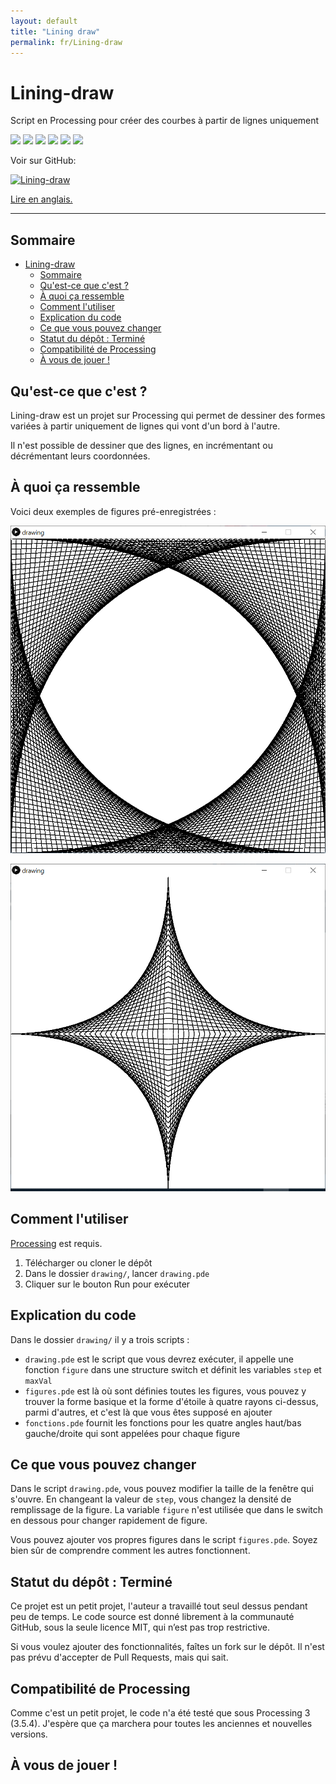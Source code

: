 ```yaml
---
layout: default
title: "Lining draw"
permalink: fr/Lining-draw
---
```


# Lining-draw
Script en Processing pour créer des courbes à partir de lignes uniquement

![](https://img.shields.io/badge/status-Finished-green) ![](https://img.shields.io/github/license/Relex12/Lining-draw) ![](https://img.shields.io/github/repo-size/Relex12/Lining-draw) ![](https://img.shields.io/github/languages/top/Relex12/Lining-draw) ![](https://img.shields.io/github/last-commit/Relex12/Lining-draw) ![](https://img.shields.io/github/stars/Relex12/Lining-draw)



Voir sur GitHub:

[![Lining-draw](https://github-readme-stats.vercel.app/api/pin/?username=Relex12&repo=lining-draw)](https://github.com/Relex12/lining-draw)

[Lire en anglais.](https://relex12.github.io/Lining-draw)


---

## Sommaire

* [Lining-draw](#lining-draw)
    * [Sommaire](#sommaire)
    * [Qu'est-ce que c'est ?](#qu'est-ce-que-c'est-)
    * [À quoi ça ressemble](#à-quoi-ça-ressemble)
    * [Comment l'utiliser](#comment-l'utiliser)
    * [Explication du code](#explication-du-code)
    * [Ce que vous pouvez changer](#ce-que-vous-pouvez-changer)
    * [Statut du dépôt : Terminé](#statut-du-dépôt-:-terminé)
    * [Compatibilité de Processing ](#compatibilité-de-processing-)
    * [À vous de jouer !](#à-vous-de-jouer-)

<!-- table of contents created by Adrian Bonnet, see https://github.com/Relex12/Markdown-Table-of-Contents for more -->

## Qu'est-ce que c'est ?

Lining-draw est un projet sur Processing qui permet de dessiner des formes variées à partir uniquement de lignes qui vont d'un bord à l'autre.

Il n'est possible de dessiner que des lignes, en incrémentant ou décrémentant leurs coordonnées.

## À quoi ça ressemble

Voici deux exemples de figures pré-enregistrées :

![Capture1](https://raw.githubusercontent.com/Relex12/Lining-draw/master/img/Capture1.PNG)

![Capture2](https://raw.githubusercontent.com/Relex12/Lining-draw/master/img/Capture2.PNG)

## Comment l'utiliser

[Processing](https://processing.org/) est requis.

1. Télécharger ou cloner le dépôt
2. Dans le dossier `drawing/`, lancer `drawing.pde`
3. Cliquer sur le bouton Run pour exécuter

## Explication du code

Dans le dossier `drawing/` il y a trois scripts :

* `drawing.pde` est le script que vous devrez exécuter, il appelle une fonction `figure` dans une structure switch et définit les variables `step` et `maxVal`
* `figures.pde` est là où sont définies toutes les figures, vous pouvez y trouver la forme basique et la forme d'étoile à quatre rayons ci-dessus, parmi d'autres, et c'est là que vous êtes supposé en ajouter
* `fonctions.pde` fournit les fonctions pour les quatre angles haut/bas gauche/droite qui sont appelées pour chaque figure

## Ce que vous pouvez changer

Dans le script `drawing.pde`, vous pouvez modifier la taille de la fenêtre qui s'ouvre. En changeant la valeur de `step`, vous changez la densité de remplissage de la figure. La variable `figure` n'est utilisée que dans le switch en dessous pour changer rapidement de figure.

Vous pouvez ajouter vos propres figures dans le script `figures.pde`. Soyez bien sûr de comprendre comment les autres fonctionnent.

## Statut du dépôt : Terminé

Ce projet est un petit projet, l'auteur a travaillé tout seul dessus pendant peu de temps. Le code source est donné librement à la communauté GitHub, sous la seule licence MIT, qui n’est pas trop restrictive.

Si vous voulez ajouter des fonctionnalités, faîtes un fork sur le dépôt. Il n'est pas prévu d'accepter de Pull Requests, mais qui sait.

## Compatibilité de Processing

Comme c'est un petit projet, le code n'a été testé que sous Processing 3 (3.5.4). J'espère que ça marchera pour toutes les anciennes et nouvelles versions.

## À vous de jouer !
